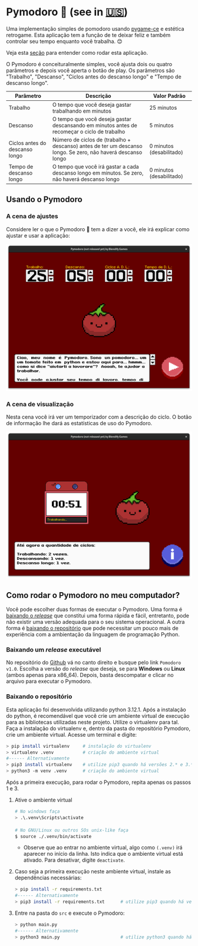 # Pymodoro 🍅 (see in [🇺🇸](./README-en_US.md))

Uma implementação simples de pomodoro usando [pygame-ce](https://github.com/pygame-community/pygame-ce) e estética retrogame. Esta aplicação tem a função de te deixar feliz e também controlar seu tempo enquanto você trabalha. 😊

Veja esta [seção](#como-rodar-o-pymodoro-no-meu-computador) para entender como rodar esta aplicação.

O Pymodoro é conceituralmente simples, você ajusta dois ou quatro parâmetros e depois você aperta o botão de play. Os parâmetros são "Trabalho", "Descanso", "Ciclos antes do descanso longo" e "Tempo de descanso longo".

| Parâmetro | Descrição | Valor Padrão |
|-----------|-----------|--------------|
| Trabalho | O tempo que você deseja gastar trabalhando em minutos | 25 minutos |
| Descanso | O tempo que você deseja gastar descansando em minutos antes de recomeçar o ciclo de trabalho | 5 minutos |
| Ciclos antes do descanso longo | Número de ciclos de (trabalho + descanso) antes de ter um descanso longo. Se zero, não haverá descanso longo | 0 minutos (desabilitado) |
| Tempo de descanso longo | O tempo que você irá gastar a cada descanso longo em minutos. Se zero, não haverá descanso longo | 0 minutos (desabilitado) |

## Usando o Pymodoro

### A cena de ajustes

Considere ler o que o Pymodoro 🍅 tem a dizer a você, ele irá explicar como ajustar e usar a aplicação:

<img src=screenshots/setup-pt_BR.png>

### A cena de visualização

Nesta cena você irá ver um temporizador com a descrição do ciclo. O botão de informação lhe dará as estatísticas de uso do Pymodoro.

<img src=screenshots/show-pt_BR.png>

## Como rodar o Pymodoro no meu computador?

Você pode escolher duas formas de executar o Pymodoro. Uma forma é [baixando o *release*](#baixando-um-release-executável) que constitui uma forma rápida e fácil, entretanto, pode não existir uma versão adequada para o seu sistema operacional. A outra forma é [baixando o repositório](#baixando-o-repositório) que pode necessitar um pouco mais de experiência com a ambientação da linguagem de programação Python.

### Baixando um *release* executável

No repositório do [Github](https://github.com/Blendify-Games/Pymodoro) vá no canto direito e busque pelo link `Pomodoro v1.0`. Escolha a versão do *release* que deseja, se para **Windows** ou **Linux** (ambos apenas para x86_64). Depois, basta descompatar e clicar no arquivo para executar o Pymodoro.

### Baixando o repositório
Esta aplicação foi desenvolvida utilizando python 3.12.1. Após a instalação do python, é recomendável que você crie um ambiente virtual de execução para as bibliotecas utilizadas neste projeto. Utilize o virtualenv para tal. Faça a instalação do virtualenv e, dentro da pasta do repositório Pymodoro, crie um ambiente virtual. Acesse um terminal e digite:

```bash
> pip install virtualenv     # instalação do virtualenv
> virtualenv .venv           # criação do ambiente virtual
#------ Alternativamente
> pip3 install virtualenv    # utilize pip3 quando há versões 2.* e 3.* do python
> python3 -m venv .venv      # criação do ambiente virtual
```

Após a primeira execução, para rodar o Pymodoro, repita apenas os passos 1 e 3.

1. Ative o ambiente virtual

    ```bash
    # No windows faça
    > .\.venv\Scripts\activate

    # No GNU/Linux ou outros SOs unix-like faça
    $ source ./.venv/bin/activate
    ```
    * Observe que ao entrar no ambiente virtual, algo como `(.venv)` irá aparecer no início da linha. Isto indica que o ambiente virtual está ativado. Para desativar, digite `deactivate`.

2. Caso seja a primeira execução neste ambiente virtual, instale as dependências necessárias:
    
    ```bash
    > pip install -r requirements.txt
    #------ Alternativamente
    > pip3 install -r requirements.txt      # utilize pip3 quando há versões 2.* e 3.* do python
    ```

3. Entre na pasta do `src` e execute o Pymodoro:

    ```bash
    > python main.py
    #------ Alternativamente
    > python3 main.py                       # utilize python3 quando há versões 2.* e 3.* do python
    ```
